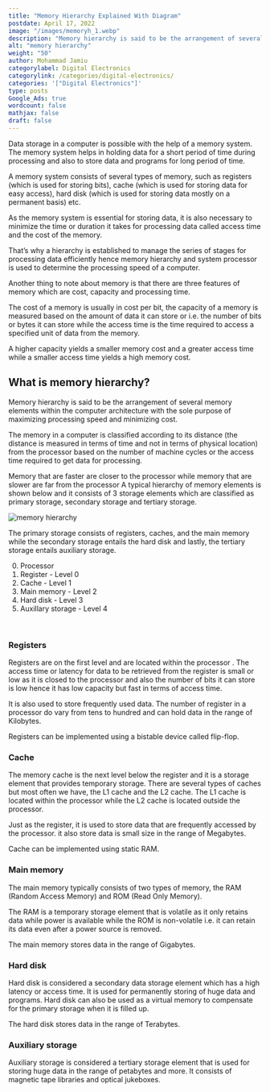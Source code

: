 ```yaml
---
title: "Memory Hierarchy Explained With Diagram"
postdate: April 17, 2022
image: "/images/memoryh_1.webp"
description: "Memory hierarchy is said to be the arrangement of several memory elements within the computer architecture with the sole purpose of maximizing processing speed and minimizing cost"
alt: "memory hierarchy"
weight: "50"
author: Mohammad Jamiu
categorylabel: Digital Electronics
categorylink: /categories/digital-electronics/
categories: '["Digital Electronics"]'
type: posts
Google_Ads: true
wordcount: false
mathjax: false
draft: false
---
```


Data storage in a computer is possible with the help of a memory system. The memory system helps in holding data for a short period of time during processing and also to store data and programs for long period of time.

A memory system consists of several types of memory, such as registers (which is used for storing bits), cache (which is used for storing data for easy access), hard disk (which is used for storing data mostly on a permanent basis) etc.

As the memory system is essential for storing data, it is also necessary to minimize the time or duration it takes for processing data called access time and the cost of the memory.

That’s why a hierarchy is established to manage the series of stages for processing data efficiently hence memory hierarchy and system processor is used to determine the processing speed of a computer.

Another thing to note about memory is that there are three features of memory which are cost, capacity and processing time.

The cost of a memory is usually in cost per bit, the capacity of a memory is measured based on the amount of data it can store or i.e. the number of bits or bytes it can store while the access time is the time required to access a specified unit of data from the memory.

A higher capacity yields a smaller memory cost and a greater access time while a smaller access time yields a high memory cost.

## What is memory hierarchy?

Memory hierarchy is said to be the arrangement of several memory elements within the computer architecture with the sole purpose of maximizing processing speed and minimizing cost.

The memory in a computer is classified according to its distance (the distance is measured in terms of time and not in terms of physical location) from the processor based on the number of machine cycles or the access time required to get data for processing.

Memory that are faster are closer to the processor while memory that are slower are far from the processor
A typical hierarchy of memory elements is shown below and it consists of 3 storage elements which are classified as primary storage, secondary storage and tertiary storage.

<img loading="lazy" src="/images/memoryh_1.webp" alt="memory hierarchy">

The primary storage consists of registers, caches, and the main memory while the secondary storage entails the hard disk and lastly, the tertiary storage entails auxiliary storage.

0. Processor
1. Register - Level 0
2. Cache - Level 1
3. Main memory - Level 2
4. Hard disk - Level 3
5. Auxillary storage - Level 4

<br>

### Registers

Registers are on the first level and are located within the processor . The access time or latency for data to be retrieved from the register is small or low as it is closed to the processor and also the number of bits it can store is low hence it has low capacity but fast in terms of access time.

It is also used to store frequently used data. The number of register in a processor do vary from tens to hundred and can hold data in the range of Kilobytes.

Registers can be implemented using a bistable device called flip-flop.

### Cache

The memory cache is the next level below the register and it is a storage element that provides temporary storage. There are several types of caches but most often we have, the L1 cache and the L2 cache. The L1 cache is located within the processor while the L2 cache is located outside the processor.

Just as the register, it is used to store data that are frequently accessed by the processor. it also store data is small size in the range of Megabytes.

Cache can be implemented using static RAM.

### Main memory

The main memory typically consists of two types of memory, the RAM (Random Access Memory) and ROM (Read Only Memory).

The RAM is a temporary storage element that is volatile as it only retains data while power is available while the ROM is non-volatile i.e. it can retain its data even after a power source is removed.

The main memory stores data in the range of Gigabytes.

### Hard disk

Hard disk is considered a secondary data storage element which has a high latency or access time. It is used for permanently storing of huge data and programs. Hard disk can also be used as a virtual memory to compensate for the primary storage when it is filled up.

The hard disk stores data in the range of Terabytes.

### Auxiliary storage

Auxiliary storage is considered a tertiary storage element that is used for storing huge data in the range of petabytes and more. It consists of magnetic tape libraries and optical jukeboxes.
